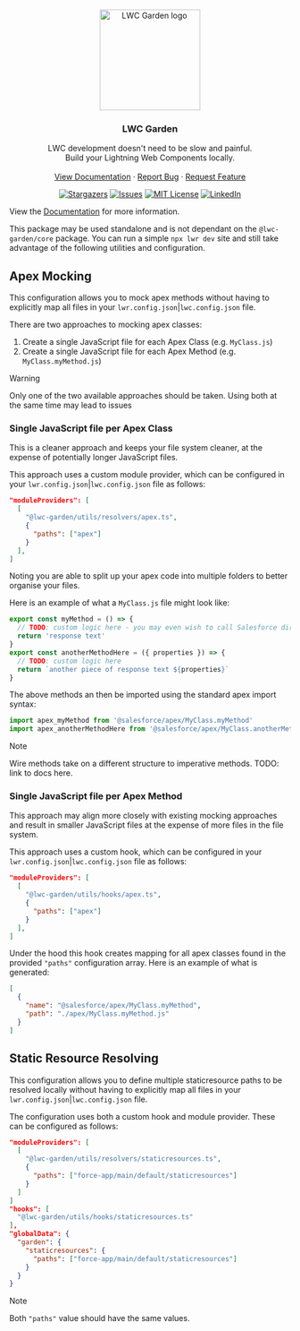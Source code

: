 <a name="readme-top"></a>

<!-- PROJECT LOGO -->
<br />
<div align="center">
  <a href="https://github.com/lukethacoder/lwc-garden">
    <img width="180" src="https://raw.githubusercontent.com/lukethacoder/lwc-garden/main/docs/icon.svg" alt="LWC Garden logo">
  </a>

<h3 align="center">LWC Garden</h3>
  <p align="center">
    LWC development doesn't need to be slow and painful.
    <br />
    Build your Lightning Web Components locally.
    <br />
    <br />
    <a href="https://lwc.garden">View Documentation</a>
    ·
    <a href="https://github.com/lukethacoder/lwc-garden/issues">Report Bug</a>
    ·
    <a href="https://github.com/lukethacoder/lwc-garden/issues">Request Feature</a>
  </p>
  
  <!-- PROJECT SHIELDS -->
  [![Stargazers][stars-shield]][stars-url]
  [![Issues][issues-shield]][issues-url]
  [![MIT License][license-shield]][license-url]
  [![LinkedIn][linkedin-shield]][linkedin-url]
</div>

View the <a href="https://github.com/lukethacoder/lwc-garden/issues">Documentation</a>
for more information.

This package may be used standalone and is not dependant on the `@lwc-garden/core` package. You can run a simple `npx lwr dev` site and still take advantage of the following utilities and configuration.

## Apex Mocking

This configuration allows you to mock apex methods without having to explicitly map all files in your `lwr.config.json`|`lwc.config.json` file.

There are two approaches to mocking apex classes:

1. Create a single JavaScript file for each Apex Class (e.g. `MyClass.js`)
2. Create a single JavaScript file for each Apex Method (e.g. `MyClass.myMethod.js`)

> [!warning]
> Only one of the two available approaches should be taken. Using both at the same time may lead to issues

### Single JavaScript file per Apex Class

This is a cleaner approach and keeps your file system cleaner, at the expense of potentially longer JavaScript files.

This approach uses a custom module provider, which can be configured in your `lwr.config.json`|`lwc.config.json` file as follows:

```json
"moduleProviders": [
  [
    "@lwc-garden/utils/resolvers/apex.ts",
    {
      "paths": ["apex"]
    }
  ],
]
```

Noting you are able to split up your apex code into multiple folders to better organise your files.

Here is an example of what a `MyClass.js` file might look like:

```js
export const myMethod = () => {
  // TODO: custom logic here - you may even wish to call Salesforce directly here via fetch
  return 'response text'
}
export const anotherMethodHere = ({ properties }) => {
  // TODO: custom logic here
  return `another piece of response text ${properties}`
}
```

The above methods an then be imported using the standard apex import syntax:

```js
import apex_myMethod from '@salesforce/apex/MyClass.myMethod'
import apex_anotherMethodHere from '@salesforce/apex/MyClass.anotherMethodHere'
```

> [!note]
> Wire methods take on a different structure to imperative methods. TODO: link to docs here.

### Single JavaScript file per Apex Method

This approach may align more closely with existing mocking approaches and result in smaller JavaScript files at the expense of more files in the file system.

This approach uses a custom hook, which can be configured in your `lwr.config.json`|`lwc.config.json` file as follows:

```json
"moduleProviders": [
  [
    "@lwc-garden/utils/hooks/apex.ts",
    {
      "paths": ["apex"]
    }
  ],
]
```

Under the hood this hook creates mapping for all apex classes found in the provided `"paths"` configuration array. Here is an example of what is generated:

```json
[
  {
    "name": "@salesforce/apex/MyClass.myMethod",
    "path": "./apex/MyClass.myMethod.js"
  }
]
```

## Static Resource Resolving

This configuration allows you to define multiple staticresource paths to be resolved locally without having to explicitly map all files in your `lwr.config.json`|`lwc.config.json` file.

The configuration uses both a custom hook and module provider. These can be configured as follows:

```json
"moduleProviders": [
  [
    "@lwc-garden/utils/resolvers/staticresources.ts",
    {
      "paths": ["force-app/main/default/staticresources"]
    }
  ]
]
"hooks": [
  "@lwc-garden/utils/hooks/staticresources.ts"
],
"globalData": {
  "garden": {
    "staticresources": {
      "paths": ["force-app/main/default/staticresources"]
    }
  }
}
```

> [!note]
> Both `"paths"` value should have the same values.

<!-- MARKDOWN LINKS & IMAGES -->
<!-- https://www.markdownguide.org/basic-syntax/#reference-style-links -->

[stars-shield]: https://img.shields.io/github/stars/lukethacoder/lwc-garden.svg?style=for-the-badge
[stars-url]: https://github.com/lukethacoder/lwc-garden/stargazers
[issues-shield]: https://img.shields.io/github/issues/lukethacoder/lwc-garden.svg?style=for-the-badge
[issues-url]: https://github.com/lukethacoder/lwc-garden/issues
[license-shield]: https://img.shields.io/github/license/lukethacoder/lwc-garden.svg?style=for-the-badge
[license-url]: https://github.com/lukethacoder/lwc-garden/blob/main/LICENSE
[linkedin-shield]: https://img.shields.io/badge/-LinkedIn-black.svg?style=for-the-badge&logo=linkedin&colorB=555
[linkedin-url]: https://www.linkedin.com/in/luke-secomb/
